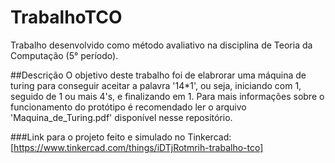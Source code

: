 # TrabalhoTCO
Trabalho desenvolvido como método avaliativo na disciplina de Teoria da Computação (5° período).

##Descrição
  O objetivo deste trabalho foi de elabrorar uma máquina de turing para conseguir aceitar a palavra '14*1', ou seja, iniciando com 1, seguido de 1 ou mais 4's, e finalizando em 1.
  Para mais informações sobre o funcionamento do protótipo é recomendado ler o arquivo 'Maquina_de_Turing.pdf' disponível nesse repositório.

###Link para o projeto feito e simulado no Tinkercad:
[https://www.tinkercad.com/things/iDTjRotmrih-trabalho-tco]
